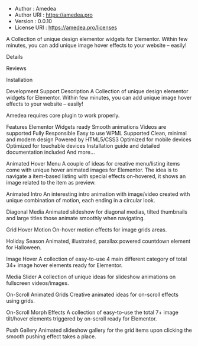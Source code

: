 
*	Author : Amedea
*	Author URI : https://amedea.pro
*	Version : 0.0.10
*	License URI : https://amedea.pro/licenses

A Collection of unique design elementor widgets for Elementor.
Within few minutes, you can add unique image hover effects to your website – easily!


Details
 
Reviews
 
Installation
 
Development
Support
Description
A Collection of unique design elementor widgets for Elementor.
Within few minutes, you can add unique image hover effects to your website – easily!

Amedea requires core plugin to work properly.

Features
Elementor Widgets ready
Smooth animations
Videos are supported
Fully Responsible
Easy to use
WPML Supported
Clean, minimal and modern design
Powered by HTML5/CSS3
Optimized for mobile devices
Optimized for touchable devices
Installation guide and detailed documentation included
And more…


Animated Hover Menu
A couple of ideas for creative menu/listing items come with unique hover animated images for Elementor. The idea is to navigate a item-based listing with special effects on-hovered, it shows an image related to the item as preview.

Animated Intro
An interesting intro animation with image/video created with unique combination of motion, each ending in a circular look.

Diagonal Media
Animated slideshow for diagonal medias, tilted thumbnails and large titles those animate smoothly when navigating.

Grid Hover Motion
On-hover motion effects for image grids areas.

Holiday Season
Animated, illustrated, parallax powered countdown element for Halloween.

Image Hover
A collection of easy-to-use 4 main different category of total 34+ image hover elements ready for Elementor.

Media Slider
A collection of unique ideas for slideshow animations on fullscreen videos/images.

On-Scroll Animated Grids
Creative animated ideas for on-scroll effects using grids.

On-Scroll Morph Effects
A collection of easy-to-use the total 7+ image tilt/hover elements triggered by on-scroll ready for Elementor.

Push Gallery
Animated slideshow gallery for the grid items upon clicking the smooth pushing effect takes a place.

